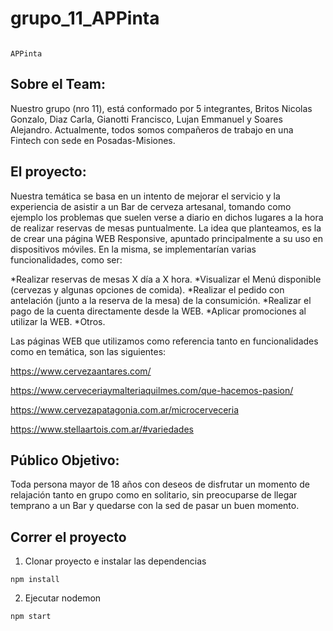 # grupo_11_APPinta

                                                                        APPinta
                                                                   
## Sobre el Team:

Nuestro grupo (nro 11), está conformado por 5 integrantes, Britos Nicolas Gonzalo, Diaz Carla, Gianotti Francisco, Lujan Emmanuel y Soares Alejandro. Actualmente, todos somos compañeros de trabajo en una Fintech con sede en Posadas-Misiones.

## El proyecto: 

Nuestra temática se basa en un intento de mejorar el servicio y la experiencia de asistir a un Bar de cerveza artesanal, tomando como ejemplo los problemas que suelen verse a diario en dichos lugares a la hora de realizar reservas de mesas puntualmente.
La idea que planteamos, es la de crear una página WEB Responsive, apuntado principalmente a su uso en dispositivos móviles. En la misma, se implementarían varias funcionalidades, como ser:

*Realizar reservas de mesas X día a X hora.
*Visualizar el Menú disponible (cervezas y algunas opciones de comida).
*Realizar el pedido con antelación (junto a la reserva de la mesa) de la consumición.
*Realizar el pago de la cuenta directamente desde la WEB.
*Aplicar promociones al utilizar la WEB.
*Otros.

Las páginas WEB que utilizamos como referencia tanto en funcionalidades como en temática, son las siguientes:


https://www.cervezaantares.com/

https://www.cerveceriaymalteriaquilmes.com/que-hacemos-pasion/

https://www.cervezapatagonia.com.ar/microcerveceria

https://www.stellaartois.com.ar/#variedades


## Público Objetivo:

Toda persona mayor de 18 años con deseos de disfrutar un momento de relajación tanto en grupo como en solitario, sin preocuparse de llegar temprano a un Bar y quedarse con la sed de pasar un buen momento.

## Correr el proyecto
1) Clonar proyecto e instalar las dependencias
```
npm install
```
2) Ejecutar nodemon
```
npm start
```


